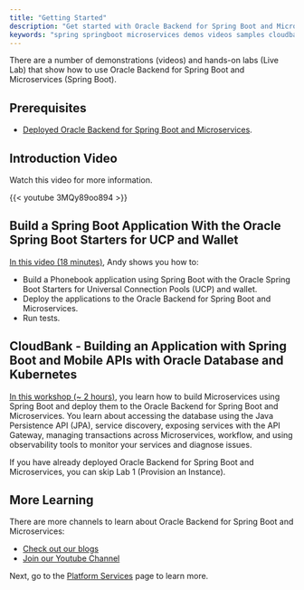 ```yaml
---
title: "Getting Started"
description: "Get started with Oracle Backend for Spring Boot and Microservices"
keywords: "spring springboot microservices demos videos samples cloudbank development oracle backend"
---
```


There are a number of demonstrations (videos) and hands-on labs (Live Lab) that show how to use Oracle Backend for Spring Boot and Microservices (Spring Boot).

## Prerequisites

* [Deployed Oracle Backend for Spring Boot and Microservices](../setup/).

## Introduction Video

Watch this video for more information.

{{< youtube 3MQy89oo894 >}}

## Build a Spring Boot Application With the Oracle Spring Boot Starters for UCP and Wallet

[In this video (18 minutes)](https://youtu.be/T2Y21sk_Wzs), Andy shows you how to:

* Build a Phonebook application using Spring Boot with the Oracle Spring Boot Starters for Universal Connection Pools (UCP) and wallet.
* Deploy the applications to the Oracle Backend for Spring Boot and Microservices.
* Run tests.

## CloudBank - Building an Application with Spring Boot and Mobile APIs with Oracle Database and Kubernetes

[In this workshop (~ 2 hours)](https://bit.ly/CloudBankOnOBaaS), you learn how to build Microservices using Spring Boot and deploy
them to the Oracle Backend for Spring Boot and Microservices. You learn about accessing the database using the Java Persistence API (JPA), service
discovery, exposing services with the API Gateway, managing transactions across Microservices, workflow, and using observability tools
to monitor your services and diagnose issues.

If you have already deployed Oracle Backend for Spring Boot and Microservices, you can skip Lab 1 (Provision an Instance).

## More Learning

There are more channels to learn about Oracle Backend for Spring Boot and Microservices:

* [Check out our blogs](../blogs/)
* [Join our Youtube Channel](https://bit.ly/convergeddatabase)

Next, go to the [Platform Services](../platform/) page to learn more.
